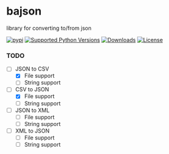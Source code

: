# bajson
library for converting to/from json

[![pypi](http://img.shields.io/pypi/v/bajson.png)](https://pypi.python.org/pypi/bajson)
[![Supported Python Versions](https://img.shields.io/pypi/pyversions/bajson.svg)](https://pypi.python.org/pypi/bajson/)
[![Downloads](https://img.shields.io/pypi/dm/bajson.svg)](https://pypistats.org/packages/bajson)
[![License](https://img.shields.io/pypi/l/bajson.svg)](https://pypi.python.org/pypi/bajson/)

### TODO

- [ ] JSON to CSV
  - [X]  File support
  - [ ] String support
- [ ] CSV to JSON
  - [x] File support
  - [ ] String support
- [ ] JSON to XML
  - [ ] File support
  - [ ] String support
- [ ] XML to JSON
  - [ ] File support
  - [ ] String support
